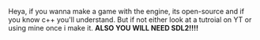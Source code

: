 Heya, if you wanna make a game with the engine, its open-source and if you know c++ you'll understand. But if not either look at a
tutroial on YT or using mine once i make it.
**ALSO YOU WILL NEED SDL2!!!!**
